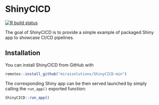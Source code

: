 
# ShinyCICD

<!-- badges: start -->
[![R build status](https://github.com/ranghetti/ShinyCICD-min/workflows/CI-CD/badge.svg)](https://github.com/ranghetti/ShinyCICD-min/actions)
<!-- badges: end -->

The goal of ShinyCICD is to provide a simple example of packaged Shiny app to showcase CI/CD pipelines.

## Installation

You can install ShinyCICD from GitHub with

``` r
remotes::install_github("miraisolutions/ShinyCICD-min")
```

The corresponding Shiny app can be then served launched by simply calling the `run_app()` exported function:

``` r
ShinyCICD::run_app()
```
